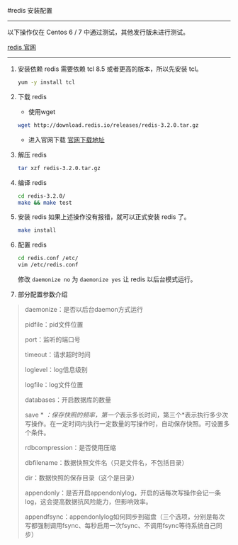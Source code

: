 #redis 安装配置

---

以下操作仅在 Centos 6 / 7 中通过测试，其他发行版未进行测试。

[redis 官网](http://redis.io)

---

1. 安装依赖
	redis 需要依赖 tcl 8.5 或者更高的版本，所以先安装 tcl。
	```bash
	yum -y install tcl
	``` 

2. 下载 redis
	- 使用wget
	```bash
	wget http://download.redis.io/releases/redis-3.2.0.tar.gz
	```
	- 进入官网下载
	[官网下载地址](http://redis.io/download)

3. 解压 redis
	```bash
	tar xzf redis-3.2.0.tar.gz
	```
	
4. 编译 redis
	```bash
	cd redis-3.2.0/
	make && make test
	```
	
5. 安装 redis
	如果上述操作没有报错，就可以正式安装 redis 了。
	```bash
	make install
	```

6. 配置 redis
	```bash
	cd redis.conf /etc/
	vim /etc/redis.conf
	```
	修改	`daemonize no` 为 `daemonize yes` 让 redis 以后台模式运行。

7. 部分配置参数介绍
> daemonize：是否以后台daemon方式运行
> 
> pidfile：pid文件位置
> 
> port：监听的端口号
> 
> timeout：请求超时时间
> 
> loglevel：log信息级别
> 
> logfile：log文件位置
> 
> databases：开启数据库的数量
> 
> save * *：保存快照的频率，第一个*表示多长时间，第三个*表示执行多少次写操作。在一定时间内执行一定数量的写操作时，自动保存快照。可设置多个条件。
> 
> rdbcompression：是否使用压缩
> 
> dbfilename：数据快照文件名（只是文件名，不包括目录）
> 
> dir：数据快照的保存目录（这个是目录）
> 
> appendonly：是否开启appendonlylog，开启的话每次写操作会记一条log，这会提高数据抗风险能力，但影响效率。
> 
> appendfsync：appendonlylog如何同步到磁盘（三个选项，分别是每次写都强制调用fsync、每秒启用一次fsync、不调用fsync等待系统自己同步）